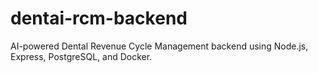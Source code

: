 # dentai-rcm-backend
AI-powered Dental Revenue Cycle Management backend using Node.js, Express, PostgreSQL, and Docker.
